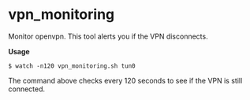 # vpn_monitoring

Monitor openvpn. This tool alerts you if the VPN disconnects.

**Usage**

```$ watch -n120 vpn_monitoring.sh tun0```

The command above checks every 120 seconds to see if the VPN is still connected.
